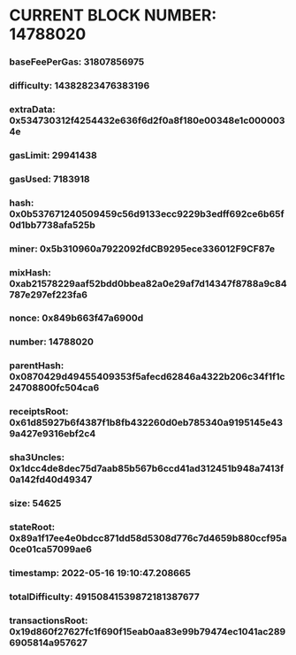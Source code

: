 # CURRENT BLOCK NUMBER: 14788020

### baseFeePerGas: 31807856975
### difficulty: 14382823476383196
### extraData: 0x534730312f4254432e636f6d2f0a8f180e00348e1c0000034e
### gasLimit: 29941438
### gasUsed: 7183918
### hash: 0x0b537671240509459c56d9133ecc9229b3edff692ce6b65f0d1bb7738afa525b
### miner: 0x5b310960a7922092fdCB9295ece336012F9CF87e
### mixHash: 0xab21578229aaf52bdd0bbea82a0e29af7d14347f8788a9c84787e297ef223fa6
### nonce: 0x849b663f47a6900d
### number: 14788020
### parentHash: 0x0870429d49455409353f5afecd62846a4322b206c34f1f1c24708800fc504ca6
### receiptsRoot: 0x61d85927b6f4387f1b8fb432260d0eb785340a9195145e439a427e9316ebf2c4
### sha3Uncles: 0x1dcc4de8dec75d7aab85b567b6ccd41ad312451b948a7413f0a142fd40d49347
### size: 54625
### stateRoot: 0x89a1f17ee4e0bdcc871dd58d5308d776c7d4659b880ccf95a0ce01ca57099ae6
### timestamp: 2022-05-16 19:10:47.208665
### totalDifficulty: 49150841539872181387677
### transactionsRoot: 0x19d860f27627fc1f690f15eab0aa83e99b79474ec1041ac2896905814a957627
